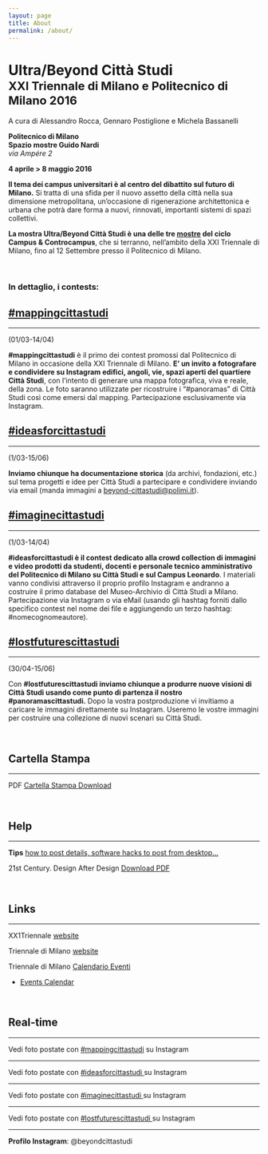 ```yaml
---
layout: page
title: About
permalink: /about/
---
```

<h1 class="big">Ultra/Beyond Città Studi<br />  
<small>XXI Triennale di Milano e Politecnico di Milano 2016</small>
</h1>

A cura di Alessandro Rocca, Gennaro Postiglione e Michela Bassanelli

**Politecnico di Milano**  
**Spazio mostre Guido Nardi**  
_via Ampére 2_   

**4 aprile > 8 maggio 2016**

**Il tema dei campus universitari è al centro del dibattito sul futuro di Milano.** Si tratta di una sfida per il nuovo assetto della città nella sua dimensione metropolitana, un’occasione di rigenerazione architettonica e urbana che potrà dare forma a nuovi, rinnovati, importanti sistemi di spazi collettivi.

**La mostra Ultra/Beyond Città Studi è una delle tre [mostre](http://21triennale.org/it/mostre) del ciclo Campus &amp; Controcampus**, che si terranno, nell’ambito della XXI Triennale di Milano, fino al 12 Settembre presso il Politecnico di Milano.



<br>

### **In dettaglio, i contests**:

[#mappingcittastudi](/contest/mappingcittastudi/)
---
-----

(01/03-14/04)

**#mappingcittastudi** è il primo dei contest promossi dal Politecnico di Milano in occasione della XXI Triennale di Milano. **E’ un invito a fotografare e condividere su Instagram edifici, angoli, vie, spazi aperti del quartiere Città Studi**, con l’intento di generare una mappa fotografica, viva e reale, della zona. Le foto saranno utilizzate per ricostruire i “#panoramas” di Città Studi così come emersi dal mapping. Partecipazione esclusivamente via Instagram.


[#ideasforcittastudi](/contest/ideasforcittastudi/)
---
-----

(1/03-15/06)

**Inviamo chiunque ha documentazione storica** (da archivi, fondazioni, etc.) sul tema progetti e idee per Città Studi a partecipare e condividere inviando via email (manda immagini a [beyond-cittastudi@polimi.it](mailto:beyond-cittastudi@polimi.it)).



[#imaginecittastudi](/contest/imaginecittastudi/)
---
-----


(1/03-14/04)

**#ideasforcittastudi è il contest dedicato alla crowd collection di immagini e video prodotti da studenti, docenti e personale tecnico amministrativo del Politecnico di Milano su Città Studi e sul Campus Leonardo**. I materiali vanno condivisi attraverso il proprio profilo Instagram e andranno a costruire il primo database del Museo-Archivio di Città Studi a Milano. Partecipazione via Instagram o via eMail (usando gli hashtag forniti dallo specifico contest nel nome dei file e aggiungendo un terzo hashtag: #nomecognomeautore).


[#lostfuturescittastudi](/contest/lostfuturescittastudi/)
---
-----


(30/04-15/06)

Con **#lostfuturescittastudi inviamo chiunque a produrre nuove visioni di Città Studi usando come punto di partenza il nostro  #panoramascittastudi.** Dopo la vostra postproduzione vi invitiamo a caricare le immagini direttamente su Instagram. Useremo le vostre immagini per costruire una collezione di nuovi scenari su Città Studi.



<br>

Cartella Stampa
---
-----
PDF [Cartella Stampa Download ](https://drive.google.com/file/d/0By69YP7JrLWya1lIUE04RkxOZDA/view?usp=sharing)


<br>

Help
---
-----
**Tips** [how to post details, software hacks to post from desktop...](/tips/)

21st Century. Design After Design [Download PDF](http://21triennale.org//press-img/pdf/XX1T_21st_century_design_after_design.pdf)

<br>

Links
---
-----

XX1Triennale [website](http://21triennale.org/it/)

Triennale di Milano [website](http://www.triennale.org/)

Triennale di Milano [Calendario Eventi](http://www.triennale.org/it/calendario/calendario-eventi)
 - [Events Calendar](http://www.triennale.org/en/calendar/events-calendar)

<br>

Real-time
---
-----


Vedi foto postate con [#mappingcittastudi](https://www.instagram.com/explore/tags/mappingcittastudi) su Instagram

-----

Vedi foto postate con [#ideasforcittastudi ](https://www.instagram.com/explore/tags/ideasforcittastudi) su Instagram

-----

Vedi foto postate con [#imaginecittastudi ](https://www.instagram.com/explore/tags/imaginecittastudi) su Instagram

-----

Vedi foto postate con [#lostfuturescittastudi ](https://www.instagram.com/explore/tags/lostfuturescittastudi) su Instagram

-----

**Profilo Instagram**: @beyondcittastudi
